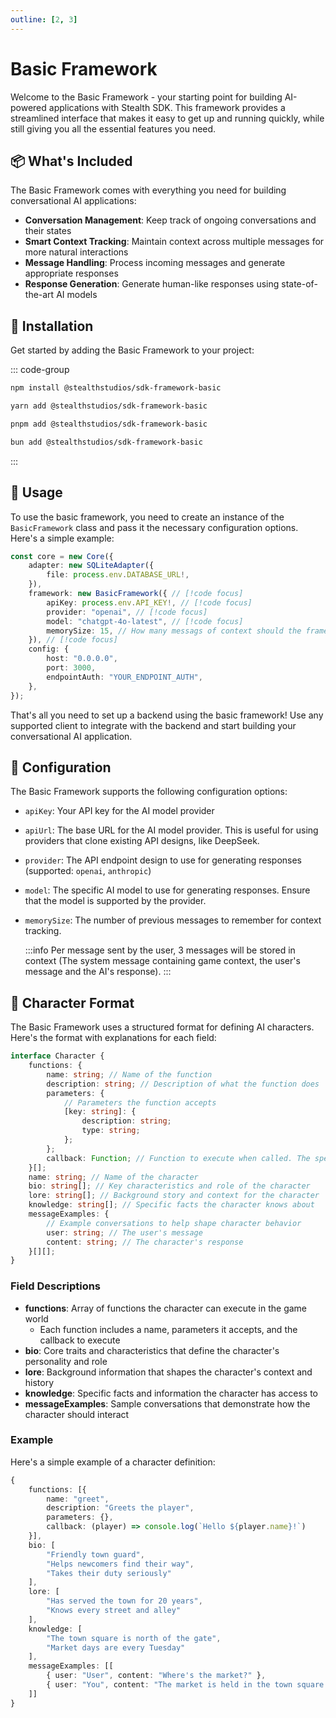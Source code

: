 ```yaml
---
outline: [2, 3]
---
```


# Basic Framework

Welcome to the Basic Framework - your starting point for building AI-powered applications with Stealth SDK. This framework provides a streamlined interface that makes it easy to get up and running quickly, while still giving you all the essential features you need.

## 📦 What's Included

The Basic Framework comes with everything you need for building conversational AI applications:

- **Conversation Management**: Keep track of ongoing conversations and their states
- **Smart Context Tracking**: Maintain context across multiple messages for more natural interactions
- **Message Handling**: Process incoming messages and generate appropriate responses
- **Response Generation**: Generate human-like responses using state-of-the-art AI models

## 🚀 Installation

Get started by adding the Basic Framework to your project:

::: code-group

```sh [npm]
npm install @stealthstudios/sdk-framework-basic
```

```sh [yarn]
yarn add @stealthstudios/sdk-framework-basic
```

```sh [pnpm]
pnpm add @stealthstudios/sdk-framework-basic
```

```sh [bun]
bun add @stealthstudios/sdk-framework-basic
```

:::

## 🔧 Usage

To use the basic framework, you need to create an instance of the `BasicFramework` class and pass it the necessary configuration options. Here's a simple example:

```typescript
const core = new Core({
	adapter: new SQLiteAdapter({
		file: process.env.DATABASE_URL!,
	}),
	framework: new BasicFramework({ // [!code focus]
		apiKey: process.env.API_KEY!, // [!code focus]
		provider: "openai", // [!code focus]
		model: "chatgpt-4o-latest", // [!code focus]
		memorySize: 15, // How many messags of context should the framework remember? // [!code focus]
	}), // [!code focus]
	config: {
		host: "0.0.0.0",
		port: 3000,
		endpointAuth: "YOUR_ENDPOINT_AUTH",
	},
});
```

That's all you need to set up a backend using the basic framework! Use any supported client to integrate with the backend and start building your conversational AI application.

## 📝 Configuration

The Basic Framework supports the following configuration options:

- `apiKey`: Your API key for the AI model provider
- `apiUrl`: The base URL for the AI model provider. This is useful for using providers that clone existing API designs, like DeepSeek.
- `provider`: The API endpoint design to use for generating responses (supported: `openai`, `anthropic`)
- `model`: The specific AI model to use for generating responses. Ensure that the model is supported by the provider.
- `memorySize`: The number of previous messages to remember for context tracking.

  :::info
  Per message sent by the user, 3 messages will be stored in context (The system message containing game context, the user's message and the AI's response).
  :::

## 🤖 Character Format

The Basic Framework uses a structured format for defining AI characters. Here's the format with explanations for each field:

```typescript
interface Character {
	functions: {
		name: string; // Name of the function
		description: string; // Description of what the function does
		parameters: {
			// Parameters the function accepts
			[key: string]: {
				description: string;
				type: string;
			};
		};
		callback: Function; // Function to execute when called. The specific parameters are explained in each client's documentation
	}[];
	name: string; // Name of the character
	bio: string[]; // Key characteristics and role of the character
	lore: string[]; // Background story and context for the character
	knowledge: string[]; // Specific facts the character knows about
	messageExamples: {
		// Example conversations to help shape character behavior
		user: string; // The user's message
		content: string; // The character's response
	}[][];
}
```

### Field Descriptions

- **functions**: Array of functions the character can execute in the game world
  - Each function includes a name, parameters it accepts, and the callback to execute
- **bio**: Core traits and characteristics that define the character's personality and role
- **lore**: Background information that shapes the character's context and history
- **knowledge**: Specific facts and information the character has access to
- **messageExamples**: Sample conversations that demonstrate how the character should interact

### Example

Here's a simple example of a character definition:

```typescript
{
    functions: [{
        name: "greet",
        description: "Greets the player",
        parameters: {},
        callback: (player) => console.log(`Hello ${player.name}!`)
    }],
    bio: [
        "Friendly town guard",
        "Helps newcomers find their way",
        "Takes their duty seriously"
    ],
    lore: [
        "Has served the town for 20 years",
        "Knows every street and alley"
    ],
    knowledge: [
        "The town square is north of the gate",
        "Market days are every Tuesday"
    ],
    messageExamples: [[
        { user: "User", content: "Where's the market?" },
        { user: "You", content: "The market is held in the town square every Tuesday." }
    ]]
}
```
